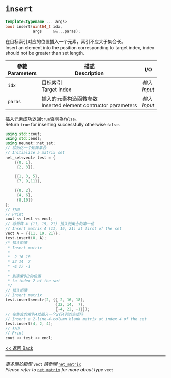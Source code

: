 # `insert`

```c++
template<typename ... args>
bool insert(uint64_t idx,
            args     &&...paras);
```

在目标索引对应的位置插入一个元素，索引不应大于集合长。\
Insert an element into the position corresponding to target index, index should not be greater than set length.

參數<br>Parameters|描述<br>Description|I/O
-|-|-
`idx`|目标索引<br>Target index|*輸入<br>input*
`paras`|插入的元素构造函數参数<br>Inserted element contructor parameters|*輸入<br>input*

插入元素成功返回`true`否則為`false`。\
Return `true` for inserting successfully otherwise `false`.

```c++
using std::cout;
using std::endl;
using neunet::net_set;
// 初始化一个矩阵集合
// Initialize a matrix set
net_set<vect> test = {
    {{0, 1},
     {2, 3}},

    {{1, 3, 5},
     {7, 9,11}},
     
    {{0, 2},
     {4, 6},
     {8,10}}
};
// 打印
// Print
cout << test << endl;
// 将矩阵 A (11, 19, 21) 插入到集合的第一位
// Insert matrix A (11, 19, 21) at first of the set
vect A = {{11, 19, 21}};
test.insert(0, A);
/* 插入矩陣
 * Insert matrix
 * 
 *  2 16 18
 * 32 14  7
 * -4 22 -1
 * 
 * 到表索引2的位置
 * to index 2 of the set
 */
// 插入矩陣
// Insert matrix
test.insert<vect>(2, {{ 2, 16, 18},
                      {32, 14,  7},
                      {-4, 22, -1}});
// 在集合的索引4处插入一个2行4列的空矩阵
// Insert a 2-line-4-column blank matrix at index 4 of the set
test.insert(4, 2, 4);
// 打印
// Print
cout << test << endl;
```

[<< 返回 Back](cover.md)

---

*更多關於類型* `vect` *請參閲* [`net_matrix`](../../MatrixCalculation/net_matrix/cover.md)\
*Please refer to* [`net_matrix`](../../MatrixCalculation/net_matrix/cover.md) *for more about type* `vect`
